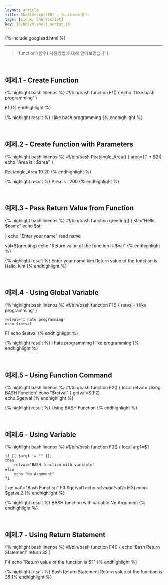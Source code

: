 ```yaml
---
layout: article
title: ShellScript(10) - function(함수)
tags: [Linux, ShellScript]
key: 20200729_shell_script_10
---
```


{% include googlead.html %}

---

> 'function'(함수) 사용방법에 대해 알아보겠습니다.

<br>

## 예제.1 - Create Function

{% highlight bash linenos %}
#!/bin/bash
function F1()
{
echo 'I like bash programming'
}

F1
{% endhighlight %}

{% highlight result %}
I like bash programming
{% endhighlight %}

<br>

## 예제.2 - Create function with Parameters

{% highlight bash linenos %}
#!/bin/bash
Rectangle_Area() {
    area=$(($1 * $2))
    echo "Area is : $area"
}

Rectangle_Area 10 20
{% endhighlight %}

{% highlight result %}
Area is : 200
{% endhighlight %}

<br>

## 예제.3 - Pass Return Value from Function

{% highlight bash linenos %}
#!/bin/bash
function greeting() {
    str="Hello, $name"
    echo $str

}
    echo "Enter your name"
    read name

val=$(greeting)
    echo "Return value of the function is $val"
{% endhighlight %}

{% highlight result %}
Enter your name
kim
Return value of the function is Hello, kim
{% endhighlight %}

<br>

## 예제.4 - Using Global Variable

{% highlight bash linenos %}
#!/bin/bash
function F1()
{
    retval='I like programming'
}

    retval='I hate programming'
    echo $retval
F1
    echo $retval
{% endhighlight %}

{% highlight result %}
I hate programming
I like programming
{% endhighlight %}

<br>

## 예제.5 - Using Function Command

{% highlight bash linenos %}
#!/bin/bash
function F2()
{
    local  retval='Using BASH Function'
    echo "$retval"
}
    getval=$(F2)  
    echo $getval
{% endhighlight %}

{% highlight result %}
Using BASH Function
{% endhighlight %}

<br>

## 예제.6 - Using Variable

{% highlight bash linenos %}
#!/bin/bash
function F3()
{
    local arg1=$1

    if [[ $arg1 != "" ]];
    then
        retval="BASH function with variable"
    else
        echo "No Argument"
    fi
}
getval1="Bash Function"
F3 $getval1
    echo $retval
getval2=$(F3)
    echo $getval2
{% endhighlight %}

{% highlight result %}
BASH function with variable
No Argument
{% endhighlight %}

<br>

## 예제.7 - Using Return Statement

{% highlight bash linenos %}
#!/bin/bash
function F4() {
echo 'Bash Return Statement'
return 35
}

F4
echo "Return value of the function is $?"
{% endhighlight %}

{% highlight result %}
Bash Return Statement
Return value of the function is 35
{% endhighlight %}
